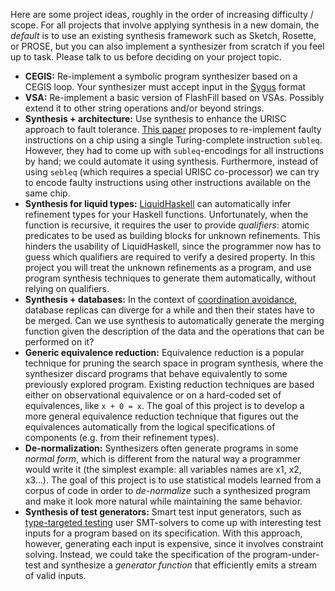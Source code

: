 Here are some project ideas, roughly in the order of increasing difficulty / scope. For all projects that involve applying synthesis in a new domain, the *default* is to use an existing synthesis framework such as Sketch, Rosette, or PROSE, but you can also implement a synthesizer from scratch if you feel up to task. Please talk to us before deciding on your project topic.

* **CEGIS:** Re-implement a symbolic program synthesizer based on a CEGIS loop. Your synthesizer must accept input in the [Sygus](http://sygus.org/) format
* **VSA:** Re-implement a basic version of FlashFill based on VSAs. Possibly extend it to other string operations and/or beyond strings.
* **Synthesis + architecture:** Use synthesis to enhance the URISC approach to fault tolerance. [This paper](http://ieeexplore.ieee.org/document/6679035) proposes to re-implement faulty instructions on a chip using a single Turing-complete instruction `subleq`. However, they had to come up with `subleq`-encodings for all instructions by hand; we could automate it using synthesis. Furthermore, instead of using `sebleq` (which requires a special URISC co-processor) we can try to encode faulty instructions using other instructions available on the same chip.
* **Synthesis for liquid types:** [LiquidHaskell](https://ucsd-progsys.github.io/liquidhaskell-blog/) can automatically infer refinement types for your Haskell functions. Unfortunately, when the function is recursive, it requires the user to provide *qualifiers*: atomic predicates to be used as building blocks for unknown refinements. This hinders the usability of LiquidHaskell, since the programmer now has to guess which qualifiers are required to verify a desired property. In this project you will treat the unknown refinements as a program, and use program synthesis techniques to generate them automatically, without relying on qualifiers.
* **Synthesis + databases:** In the context of [coordination avoidance](www.vldb.org/pvldb/vol8/p185-bailis.pdf), database replicas can diverge for a while and then their states have to be merged. Can we use synthesis to automatically generate the merging function given the description of the data and the operations that can be performed on it?
* **Generic equivalence reduction:** Equivalence reduction is a popular technique for pruning the search space in program synthesis, where the synthesizer discard programs that behave equivalently to some previously explored program. Existing reduction techniques are based either on observational equivalence or on a hard-coded set of equivalences, like `x + 0 = x`. The goal of this project is to develop a more general equivalence reduction technique that figures out the equivalences automatically from the logical specifications of components (e.g. from their refinement types).
* **De-normalization:** Synthesizers often generate programs in some *normal form*, which is different from the natural way a programmer would write it (the simplest example: all variables names are x1, x2, x3...). The goal of this project is to use statistical models learned from a corpus of code in order to *de-normalize* such a synthesized program and make it look more natural while maintaining the same behavior.
* **Synthesis of test generators:** Smart test input generators, such as [type-targeted testing](https://link.springer.com/chapter/10.1007%2F978-3-662-46669-8_33) user SMT-solvers to come up with interesting test inputs for a program based on its specification. With this approach, however, generating each input is expensive, since it involves constraint solving. Instead, we could take the specification of the program-under-test and synthesize a *generator function* that efficiently emits a stream of valid inputs.
